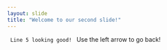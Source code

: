```yaml
---
layout: slide
title: "Welcome to our second slide!"
---
```

<code> Line 5 looking good! </code>
Use the left arrow to go back!
